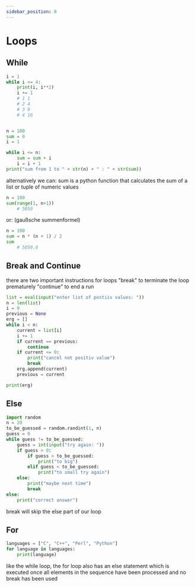 ```yaml
---
sidebar_position: 8
---
```



# Loops

## While

```py
i = 1
while i <= 4:
    print(i, i**2)
    i += 1
    # 1 1
    # 2 4
    # 3 9
    # 4 16


n = 100
sum = 0
i = 1

while i <= n:
    sum = sum + i
    i = i + 1
print("sum from 1 to " + str(n) + " : " + str(sum))
```

alternatively we can:
sum is a python function that calculates the sum of a list or tuple of numeric values

```py
n = 100
sum(range(1, n+1))
    # 5050
```

or: (gaußsche summenformel)

```py
n = 100
sum = n * (n + 1) / 2
sum
    # 5050.0
```

## Break and Continue

there are two important instructions for loops
"break" to terminate the loop prematurely
"continue" to end a run

```py
list = eval(input("enter list of postiiv values: "))
n = len(list)
i = 0
previous = None
erg = []
while i < n:
    current = list[i]
    i += 1
    if current == previous:
        continue
    if current <= 0:
        print("cancel not positiv value")
        break
    erg.append(current)
    previous = current

print(erg)
```

## Else

```py
import random
n = 20
to_be_guessed = random.randint(1, n)
guess = 0
while guess != to_be_guessed:
    guess = int(input("try again: "))
    if guess > 0:
        if guess > to_be_guessed:
            print("to big")
        elif guess < to_be_guessed:
            print("to small try again")
    else:
        print("maybe next time")
        break
else:
    print("correct answer")

```

break will skip the else part of our loop

## For

```py
languages = ["C", "C++", "Perl", "Python"]
for language in languages:
    print(language)
```

like the while loop, the for loop also has an else statement
which is executed once all elements in the sequence have been processed
and no break has been used
